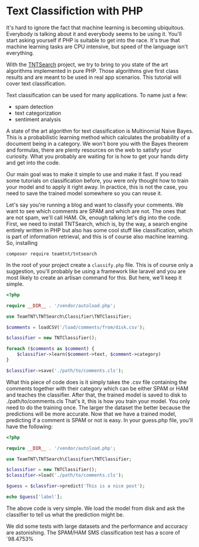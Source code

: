 # Text Classifiction with PHP

It's hard to ignore the fact that machine learning is becoming ubiquitous.
Everybody is talking about it and everybody seems to be using it.
You'll start asking yourself if PHP is suitable to get into the race. 
It's true that machine learning tasks are CPU intensive, but speed of the
language isn't everything.

With the [TNTSearch](https://github.com/teamtnt/tntsearch) project, we try to bring to you state of the art algorithms
implemented in pure PHP. Those algorithms give first class results and are meant
to be used in real app scenarios. This tutorial will cover text classification.

Text classification can be used for many applications. To name just a few:

* spam detection
* text categorization
* sentiment analysis

A state of the art algorithm for text classification is Multinomial Naive Bayes.
This is a probabilistic learning method which calculates the probability of a document
being in a category. We won't bore you with the Bayes theorem and formulas, there are
plenty resources on the web to satisfy your curiosity. What you probably are waiting
for is how to get your hands dirty and get into the code.

Our main goal was to make it simple to use and make it fast. If you read some tutorials
on classification before, you were only thought how to train your model and to apply
it right away. In practice, this is not the case, you need to save the trained model
somewhere so you can reuse it.

Let's say you're running a blog and want to classify your comments. We want to see
which comments are SPAM and which are not. The ones that are not spam, we'll call
HAM. Ok, enough talking let's dig into the code. First, we need to install TNTSearch,
which is, by the way, a search engine entirely written in PHP but also has some cool stuff
like classification, which is part of information retrieval, and this is of course also
machine learning. So, installing

`composer require teamtnt/tntsearch`

In the root of your project create a `classify.php` file. This is of course only a suggestion,
you'll probably be using a framework like laravel and you are most likely to create an
artisan command for this. But here, we'll keep it simple.

```php
<?php

require __DIR__ . '/vendor/autoload.php';

use TeamTNT\TNTSearch\Classifier\TNTClassifier;

$comments = loadCSV('/load/comments/from/disk.csv');

$classifier = new TNTClassifier();

foreach ($comments as $comment) {
    $classifier->learn($comment->text, $comment->category)
}

$classifier->save('./path/to/comments.cls');
```

What this piece of code does is it simply takes the .csv file containing the comments
together with their category which can be either SPAM or HAM and teaches the classifier.
After that, the trained model is saved to disk to ./path/to/comments.cls
That's it, this is how you train your model. You only need to do the training once. The
larger the dataset the better because the predictions will be more accurate.
Now that we have a trained model, predicting if a comment is SPAM or not is easy. In your
guess.php file, you'll have the following:

```php
<?php

require __DIR__ . '/vendor/autoload.php';

use TeamTNT\TNTSearch\Classifier\TNTClassifier;

$classifier = new TNTClassifier();
$classifier->load('./path/to/comments.cls');

$guess = $classfier->predict('This is a nice post');

echo $guess['label'];
```

The above code is very simple. We load the model from disk and ask the classifier to tell
us what the prediction might be.

We did some tests with large datasets and the performance and accuracy are astonishing. The
SPAM/HAM SMS classification test has a score of `98.4753%

